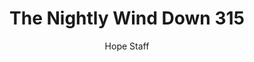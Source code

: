 ---
image: /assets/img/nwd/315_nwd_1corinthians_13_5_a_tpt.png
title: The Nightly Wind Down 315
categories:
  - The Nightly Wind Down
author: Hope Staff
notes: The Nightly Wind Down 315
embed: >-
  EMBED_GOES_HERE
transcript: >-
  SOME LINES OF TEXT START HERE
---